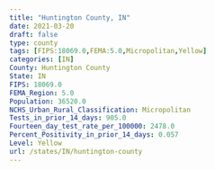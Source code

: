 ```yaml
---
title: "Huntington County, IN"
date: 2021-03-20
draft: false
type: county
tags: [FIPS:18069.0,FEMA:5.0,Micropolitan,Yellow]
categories: [IN]
County: Huntington County
State: IN
FIPS: 18069.0
FEMA_Region: 5.0
Population: 36520.0
NCHS_Urban_Rural_Classification: Micropolitan
Tests_in_prior_14_days: 905.0
Fourteen_day_test_rate_per_100000: 2478.0
Percent_Positivity_in_prior_14_days: 0.057
Level: Yellow
url: /states/IN/huntington-county
---
```



